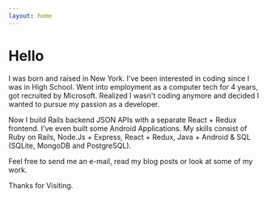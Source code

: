 ```yaml
---
layout: home
---
```

# Hello

I was born and raised in New York. I've been interested in coding
since I was in High School. Went into employment as a
computer tech for 4 years, got recruited by Microsoft. Realized I
wasn't coding anymore and decided I wanted to pursue my passion as a developer.

Now I build Rails backend JSON APIs with a separate React + Redux
frontend. I've even built some Android Applications. My skills consist
of Ruby on Rails, Node.Js + Express, React + Redux, Java + Android
& SQL (SQLite, MongoDB and PostgreSQL).

Feel free to send me an e-mail, read my blog posts or look at some of my work.

Thanks for Visiting.

